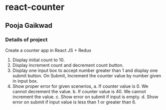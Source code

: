 # react-counter
## Pooja Gaikwad

### Details of project
Create a counter app in React JS + Redux
1) Display initial count to 10.
2) Display increment count and decrement count button.
3) Display one input box to accept number greater than 1 and display one submit button. 
 On Submit, Increment the counter value by number given in input box. 
4) Show proper error for given scenerios,
 a. If counter value is 0. We cannot decrement the value.
 b. If counter value is 40. We cannot increment the value.
 c. Show error on submit if input is empty.
 d. Show error on submit if input value is less than 1 or greater than 6.
